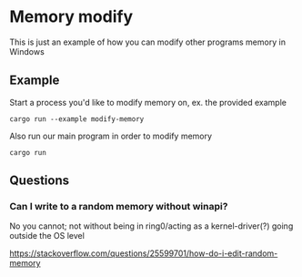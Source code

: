 # Memory modify
This is just an example of how you can modify other programs memory in Windows

## Example
Start a process you'd like to modify memory on, ex. the provided example
```
cargo run --example modify-memory
```

Also run our main program in order to modify memory
```
cargo run
```

## Questions

### Can I write to a random memory without winapi?
No you cannot; not without being in ring0/acting as a kernel-driver(?) going outside the OS level

https://stackoverflow.com/questions/25599701/how-do-i-edit-random-memory